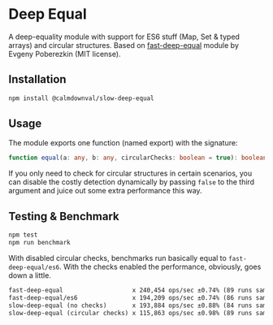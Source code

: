 # Deep Equal

A deep-equality module with support for ES6 stuff (Map, Set & typed arrays) and
circular structures. Based on
[fast-deep-equal](https://github.com/epoberezkin/fast-deep-equal) module by
Evgeny Poberezkin (MIT license).

## Installation

```sh
npm install @calmdownval/slow-deep-equal
```

## Usage

The module exports one function (named export) with the signature:

```ts
function equal(a: any, b: any, circularChecks: boolean = true): boolean
```

If you only need to check for circular structures in certain scenarios, you can
disable the costly detection dynamically by passing `false` to the third
argument and juice out some extra performance this way.

## Testing & Benchmark

```sh
npm test
npm run benchmark
```

With disabled circular checks, benchmarks run basically equal to
`fast-deep-equal/es6`. With the checks enabled the performance, obviously,
goes down a little.

```txt
fast-deep-equal                   x 240,454 ops/sec ±0.74% (89 runs sampled)
fast-deep-equal/es6               x 194,209 ops/sec ±0.74% (86 runs sampled)
slow-deep-equal (no checks)       x 193,884 ops/sec ±0.88% (84 runs sampled)
slow-deep-equal (circular checks) x 115,863 ops/sec ±0.98% (89 runs sampled)
```
